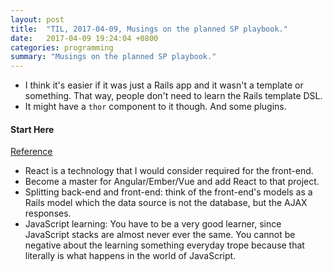 ```yaml
---
layout: post
title:  "TIL, 2017-04-09, Musings on the planned SP playbook."
date:   2017-04-09 19:24:04 +0800
categories: programming
summary: "Musings on the planned SP playbook."
---
```


- I think it's easier if it was just a Rails app and it wasn't a template or something. That way, people don't need to learn the Rails template DSL.
- It might have a `thor` component to it though. And some plugins.

#### Start Here
[Reference](https://www.acast.com/starthererubyonrails/all-qa-all-day-javascript-freelancing-clients--how-to-handle-challenges)

- React is a technology that I would consider required for the front-end.
- Become a master for  Angular/Ember/Vue and add React to that project.
- Splitting back-end and front-end: think of the front-end's models as a Rails model which the data source is not the database, but the AJAX responses.
- JavaScript learning: You have to be a very good learner, since JavaScript stacks are almost never ever the same. You cannot be negative about the learning something everyday trope because that literally is what happens in the world of JavaScript.
